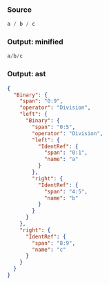 ### Source
```js parse:expr
a / b / c
```

### Output: minified
```js
a/b/c
```

### Output: ast
```json
{
  "Binary": {
    "span": "0:9",
    "operator": "Division",
    "left": {
      "Binary": {
        "span": "0:5",
        "operator": "Division",
        "left": {
          "IdentRef": {
            "span": "0:1",
            "name": "a"
          }
        },
        "right": {
          "IdentRef": {
            "span": "4:5",
            "name": "b"
          }
        }
      }
    },
    "right": {
      "IdentRef": {
        "span": "8:9",
        "name": "c"
      }
    }
  }
}
```
